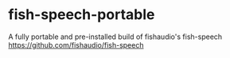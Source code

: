 # fish-speech-portable
A fully portable and pre-installed build of fishaudio's fish-speech https://github.com/fishaudio/fish-speech
